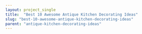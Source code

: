 ```yaml
---
layout: project_single
title:  "Best 10 Awesome Antique Kitchen Decorating Ideas"
slug: "best-10-awesome-antique-kitchen-decorating-ideas"
parent: "antique-kitchen-decorating-ideas"
---
```

 